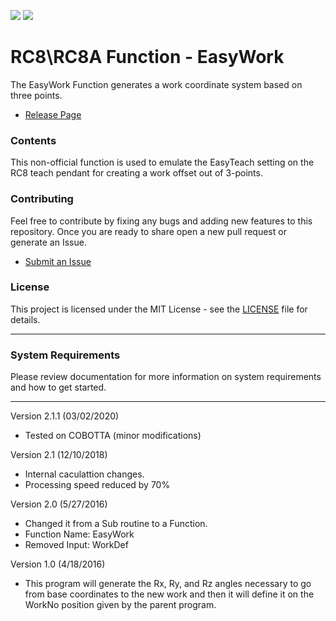 ![](https://img.shields.io/cocoapods/l/AFNetworking.svg)
![](https://img.shields.io/badge/support%20level-vendor-green.svg)

# RC8\RC8A Function - EasyWork

The EasyWork Function generates a work coordinate system based on three points.

- [Release Page](https://github.com/DENSO-2DLab/RC8_Function-EasyWork/releases)

### Contents

This non-official function is used to emulate the EasyTeach setting on the RC8 teach pendant for creating a work offset out of 3-points.

### Contributing 

Feel free to contribute by fixing any bugs and adding new features to this repository. Once you are ready to share open a new pull request or generate an Issue. 
- [Submit an Issue](https://github.com/DENSO-2DLab/RC8_Function-EasyWork/issues)

### License
This project is licensed under the MIT License - see the [LICENSE](LICENSE) file for details.

---

### System Requirements

Please review documentation for more information on system requirements and how to get started.

---

Version 2.1.1 (03/02/2020)
- Tested on COBOTTA (minor modifications)

Version 2.1 (12/10/2018) 
- Internal caculattion changes. 
- Processing speed reduced by 70%

Version 2.0 (5/27/2016)
- Changed it from a Sub routine to a Function. 
- Function Name: EasyWork
- Removed Input: WorkDef

Version 1.0 (4/18/2016)
- This program will generate the Rx, Ry, and Rz angles necessary to go from base coordinates to the new work and then it will define it on the WorkNo position given by the parent program.
